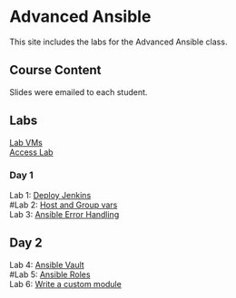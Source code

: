 # Advanced Ansible

This site includes the labs for the Advanced Ansible class.   


## Course Content   
Slides were emailed to each student. 

## Labs   
[Lab VMs](https://docs.google.com/spreadsheets/d/1hqMfSpDqjohHlOX_bwkYhIvntLVW6E8ktLa3uQLHL7k/edit?usp=sharing)   
[Access Lab](labs/access_lab/)   

### Day 1      
Lab 1: [Deploy Jenkins](labs/jenkins-basics/)   
#Lab 2: [Host and Group vars](labs/ansible-vars/)   
Lab 3: [Ansible Error Handling](labs/error-handling/)   

## Day 2   
Lab 4: [Ansible Vault](labs/ansible-vault/)   
#Lab 5: [Ansible Roles](labs/ansible-roles/)   
Lab 6: [Write a custom module](labs/gh_module/)   
